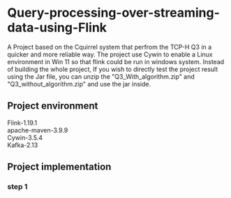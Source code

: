 # Query-processing-over-streaming-data-using-Flink
A Project based on the Cquirrel system that perfrom the TCP-H Q3 in a quicker and more reliable way. The project use Cywin to enable a Linux environment in Win 11 so that flink could be run in windows system.
Instead of building the whole project, If you wish to directly test the project result using the Jar file, you can unzip the "Q3_With_algorithm.zip" and "Q3_without_algorithm.zip" and use the jar inside.
## Project environment
Flink-1.19.1  
apache-maven-3.9.9   
Cywin-3.5.4   
Kafka-2.13   
## Project implementation
### step 1
